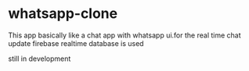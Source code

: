 # whatsapp-clone
This app basically like a chat app with whatsapp ui.for the real time chat update firebase realtime database is used


still in development
